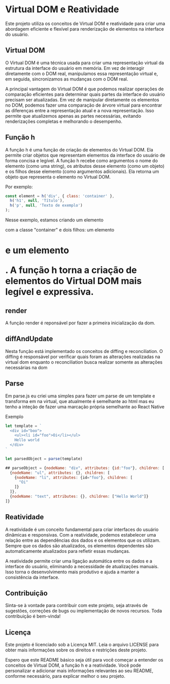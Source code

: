 # Virtual DOM e Reatividade

Este projeto utiliza os conceitos de Virtual DOM e reatividade para criar uma abordagem eficiente e flexível para renderização de elementos na interface do usuário.

## Virtual DOM
O Virtual DOM é uma técnica usada para criar uma representação virtual da estrutura da interface do usuário em memória. Em vez de interagir diretamente com o DOM real, manipulamos essa representação virtual e, em seguida, sincronizamos as mudanças com o DOM real.

A principal vantagem do Virtual DOM é que podemos realizar operações de comparação eficientes para determinar quais partes da interface do usuário precisam ser atualizadas. Em vez de manipular diretamente os elementos no DOM, podemos fazer uma comparação de árvore virtual para encontrar as diferenças entre a representação atual e a nova representação. Isso permite que atualizemos apenas as partes necessárias, evitando renderizações completas e melhorando o desempenho.

## Função h

A função h é uma função de criação de elementos do Virtual DOM. Ela permite criar objetos que representam elementos da interface do usuário de forma concisa e legível. A função h recebe como argumentos o nome do elemento (como uma string), os atributos desse elemento (como um objeto) e os filhos desse elemento (como argumentos adicionais). Ela retorna um objeto que representa o elemento no Virtual DOM.

Por exemplo:

```javascript
const element = h('div', { class: 'container' }, 
  h('h1', null, 'Título'),
  h('p', null, 'Texto de exemplo')
);
```

Nesse exemplo, estamos criando um elemento <div> com a classe "container" e dois filhos: um elemento <h1> e um elemento <p>. A função h torna a criação de elementos do Virtual DOM mais legível e expressiva.


## render

A função render é reponsável por fazer a primeira inicialização da dom.

## diffAndUpdate

Nesta função está implementado os conceitos de diffing e reconciliation. O diffing é responsável por verificar quais foram as alterações realizadas na virtual dom enquanto o reconciliation busca realizar somente as alterações necessárias na dom


## Parse

Em parse.js eu criei uma simples para fazer um parse de um template e transforma em na virtual, que atualmente é semelhante ao html mas eu tenho a inteção de fazer uma marcação própria semelhante ao React Native

Exemplo 

```javascript
let template = `
  <div id="boo">
    <ul><li id="foo">Oi</li></ul>
    Hello world
  </div>
`

let parsedObject = parse(template)

## parseObject = {nodeName: "div", attributes: {id:"foo"}, children: [
  {nodeName: "ul", attributes: {}, children: [
    {nodeName: "li", attributes: {id="foo"}, children: [
      "Oi"
    ]}
  ]},
  {nodeName: "text", attributes: {}, children: ["Hello World"]}
]}
```

## Reatividade

A reatividade é um conceito fundamental para criar interfaces do usuário dinâmicas e responsivas. Com a reatividade, podemos estabelecer uma relação entre as dependências dos dados e os elementos que os utilizam. Sempre que os dados são atualizados, os elementos dependentes são automaticamente atualizados para refletir essas mudanças.

A reatividade permite criar uma ligação automática entre os dados e a interface do usuário, eliminando a necessidade de atualizações manuais. Isso torna o desenvolvimento mais produtivo e ajuda a manter a consistência da interface.

## Contribuição
Sinta-se à vontade para contribuir com este projeto, seja através de sugestões, correções de bugs ou implementação de novos recursos. Toda contribuição é bem-vinda!

## Licença
Este projeto é licenciado sob a Licença MIT. Leia o arquivo LICENSE para obter mais informações sobre os direitos e restrições deste projeto.

Espero que este README básico seja útil para você começar a entender os conceitos de Virtual DOM, a função h e a reatividade. Você pode personalizar e adicionar mais informações relevantes ao seu README, conforme necessário, para explicar melhor o seu projeto.